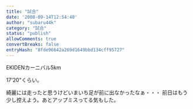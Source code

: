 ```yaml
---
title: "試合"
date: '2008-09-14T12:54:40'
author: "subaru44k"
category: "試合"
status: "publish"
allowComments: true
convertBreaks: false
entryHash: "8fde96642a269d1649bbd134cff95727"
---
```

EKIDENカーニバル5km

17'20"くらい。

綺麗には走ったと思うけどいまいち足が前に出なかったなぁ・・・
前日はもう少し控えよう。あとアップミスってる気もした。
